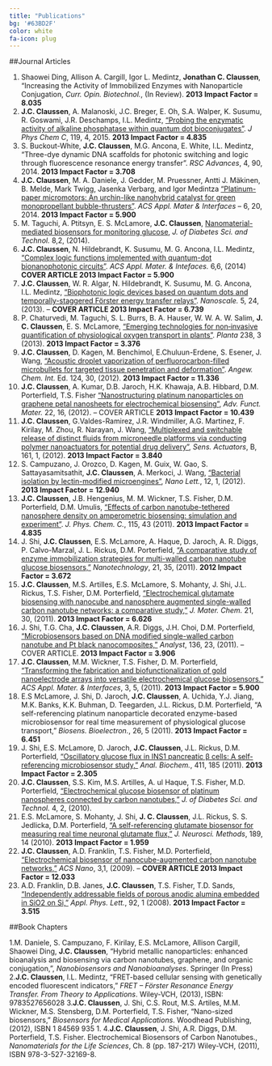 ```yaml
---
title: "Publications"
bg: '#63BD2F'
color: white
fa-icon: plug
---
```


<!--- Previous Journal Articles, but PERFECTLY CITED!

- [Electrochemical biosensor of nanocube-augmented carbon nanotube networks](
	https://scholar.google.com/citations?view_op=view_citation&hl=en&user=gJzQV6QAAAAJ&citation_for_view=gJzQV6QAAAAJ:u5HHmVD_uO8C).
   JC Claussen, AD Franklin, A ul Haque, DM Porterfield, TS Fisher
   ACS Nano 3 (1), 37-44

 - [Bacterial Isolation by Lectin-Modified Microengines](
	https://scholar.google.com/citations?view_op=view_citation&hl=en&user=gJzQV6QAAAAJ&citation_for_view=gJzQV6QAAAAJ:hqOjcs7Dif8C).
   S Campuzano, J Orozco, D Kagan, M Guix, W Gao, S Sattayasamitsathit, ...
	Nano Letters 12 (1), 396-

- [Nanostructuring platinum nanoparticles on multilayered graphene petal nanosheets 	for electrochemical biosensing](https://scholar.google.com/citations?view_op=view_citation&hl=en&user=gJzQV6QAAAAJ&citation_for_view=gJzQV6QAAAAJ:roLk4NBRz8UC).
   JC Claussen, A Kumar, DB Jaroch, MH Khawaja, AB Hibbard, ...
   Advanced Functional Materials 22 (16), 3399-3405


- [Acoustic Droplet Vaporization and Propulsion of Perfluorocarbon‐Loaded 	Microbullets for Targeted Tissue Penetration and Deformation](https://scholar.google.com/citations?view_op=view_citation&hl=en&user=gJzQV6QAAAAJ&citation_for_view=gJzQV6QAAAAJ:0EnyYjriUFMC).
   JC Claussen, D Kagan, MJ Benchimol, E Chuluun‐Erdene, S Esener, ...
Angewandte Chemie 124 (30), 7637-7640

- [A self referencing platinum nanoparticle decorated enzyme-based microbiosensor for real time measurement of physiological glucose transport](https://scholar.google.com/citations?view_op=view_citation&hl=en&user=gJzQV6QAAAAJ&citation_for_view=gJzQV6QAAAAJ:2osOgNQ5qMEC)
ES McLamore, J Shi, D Jaroch, JC Claussen, A Uchida, Y Jiang, W Zhang, ...
Biosensors and Bioelectronics 26 (5), 2237-2245

- [A self-referencing glutamate biosensor for measuring real time neuronal glutamate flux](https://scholar.google.com/citations?view_op=view_citation&hl=en&user=gJzQV6QAAAAJ&citation_for_view=gJzQV6QAAAAJ:u-x6o8ySG0sC)
ES McLamore, S Mohanty, J Shi, J Claussen, SS Jedlicka, JL Rickus, ...
Journal of Neuroscience Methods 189 (1), 14-22

- [Microbiosensors based on DNA modified single-walled carbon nanotube and Pt black nanocomposites](https://scholar.google.com/citations?view_op=view_citation&hl=en&user=gJzQV6QAAAAJ&citation_for_view=gJzQV6QAAAAJ:zYLM7Y9cAGgC)
J Shi, TG Cha, JC Claussen, AR Diggs, JH Choi, DM Porterfield
Analyst 136 (23), 4916-4924

- [A comparative study of enzyme immobilization strategies for multi-walled carbon nanotube glucose biosensors](https://scholar.google.com/citations?view_op=view_citation&hl=en&user=gJzQV6QAAAAJ&citation_for_view=gJzQV6QAAAAJ:YsMSGLbcyi4C)
J Shi, JC Claussen, ES McLamore, A ul Haque, D Jaroch, AR Diggs, ...
Nanotechnology 22 (35), 355502

- [Electrochemical glucose biosensor of platinum nanospheres connected by carbon nanotubes](https://scholar.google.com/citations?view_op=view_citation&hl=en&user=gJzQV6QAAAAJ&citation_for_view=gJzQV6QAAAAJ:9yKSN-GCB0IC)
JC Claussen, SS Kim, A ul Haque, MS Artiles, DM Porterfield, TS Fisher
Journal of Diabetes Science and Technology 4 (2), 312

-->


<!--- Journal Articles from CV -->
##Journal Articles

1. Shaowei Ding, Allison A. Cargill, Igor L. Medintz, **Jonathan C. Claussen**, “Increasing the Activity of Immobilized Enzymes with Nanoparticle Conjugation, *Curr. Opin. Biotechnol.*, (In Review).  **2013 Impact Factor = 8.035**
2. **J.C. Claussen**, A. Malanoski, J.C. Breger, E. Oh, S.A. Walper, K. Susumu, R. Goswami, J.R. Deschamps, I.L. Medintz, [“Probing the enzymatic activity of alkaline phosphatase within quantum dot bioconjugates”](https://scholar.google.com/citations?view_op=view_citation&hl=en&user=gJzQV6QAAAAJ&citation_for_view=gJzQV6QAAAAJ:dhFuZR0502QC). *J Phys Chem C*, 119, 4, 2015. **2013 Impact Factor = 4.835**
3. S. Buckout-White, **J.C. Claussen**, M.G. Ancona, E. White, I.L. Medintz, “Three-dye dynamic DNA scaffolds for photonic switching and logic through fluorescence resonance energy transfer”. *RSC Advances*, 4, 90, 2014. **2013 Impact Factor = 3.708**
4. **J.C. Claussen**, M. A. Daniele, J. Gedder, M. Pruessner, Antti J. Mäkinen, B. Melde, Mark Twigg, Jasenka Verbarg, and Igor Medintza [“Platinum-paper micromotors: An urchin-like nanohybrid catalyst for green monopropellant bubble-thrusters”](https://scholar.google.com/citations?view_op=view_citation&hl=en&user=gJzQV6QAAAAJ&cstart=20&pagesize=80&citation_for_view=gJzQV6QAAAAJ:mVmsd5A6BfQC). *ACS Appl. Mater & Interfaces* – 6, 20, 2014. **2013 Impact Factor = 5.900**
5. M. Taguchi, A. Ptitsyn, E. S. McLamore, **J.C. Claussen**, [Nanomaterial-mediated biosensors for monitoring glucose](https://scholar.google.com/citations?view_op=view_citation&hl=en&user=gJzQV6QAAAAJ&citation_for_view=gJzQV6QAAAAJ:4DMP91E08xMC), *J. of Diabetes Sci. and Technol.* 8,2, (2014).
6. **J.C. Claussen**, N. Hildebrandt, K. Susumu, M. G. Ancona, I.L. Medintz, [“Complex logic functions implemented with quantum-dot bionanophotonic circuits”](https://scholar.google.com/citations?view_op=view_citation&hl=en&user=gJzQV6QAAAAJ&citation_for_view=gJzQV6QAAAAJ:aqlVkmm33-oC). *ACS Appl. Mater. & Intefaces.* 6,6, (2014) **COVER ARTICLE 2013 Impact Factor = 5.900**
7. **J.C. Claussen**, W. R. Algar, N. Hildebrandt, K. Susumu, M. G. Ancona, I.L. Medintz, [“Biophotonic logic devices based on quantum dots and temporally-staggered Förster energy transfer relays”](https://scholar.google.com/citations?view_op=view_citation&hl=en&user=gJzQV6QAAAAJ&citation_for_view=gJzQV6QAAAAJ:4TOpqqG69KYC). *Nanoscale.* 5, 24, (2013). – **COVER ARTICLE 2013 Impact Factor = 6.739**
8. P. Chaturvedi, M. Taguchi, S. L. Burrs, B. A. Hauser, W. W. A. W. Salim, **J. C. Claussen**, E. S. McLamore, [“Emerging technologies for non‑invasive quantification of physiological oxygen transport in plants”](https://scholar.google.com/citations?view_op=view_citation&hl=en&user=gJzQV6QAAAAJ&citation_for_view=gJzQV6QAAAAJ:KlAtU1dfN6UC). *Planta* 238, 3 (2013). **2013 Impact Factor = 3.376**
9. **J.C. Claussen**, D. Kagen, M. Benchimol, E.Chuluun-Erdene, S. Esener, J. Wang, [“Acoustic droplet vaporization of perfluorocarbon-filled microbullets for targeted tissue penetration and deformation”](https://scholar.google.com/citations?view_op=view_citation&hl=en&user=gJzQV6QAAAAJ&citation_for_view=gJzQV6QAAAAJ:0EnyYjriUFMC). *Angew. Chem. Int.* Ed. 124, 30, (2012). **2013 Impact Factor = 11.336**
10. **J.C. Claussen**, A. Kumar, D.B. Jaroch, H.K. Khawaja, A.B. Hibbard, D.M. Porterfield, T.S. Fisher [“Nanostructuring platinum nanoparticles on graphene petal nanosheets for electrochemical biosensing”](https://scholar.google.com/citations?view_op=view_citation&hl=en&user=gJzQV6QAAAAJ&citation_for_view=gJzQV6QAAAAJ:roLk4NBRz8UC), *Adv. Funct. Mater.* 22, 16, (2012). – COVER ARTICLE  **2013 Impact Factor = 10.439**
11. **J.C. Claussen**, G.Valdes-Ramirez, J.R. Windmiller, A.G. Martinez, F. Kirilay, M. Zhou, R. Narayan, J. Wang, [“Multiplexed and switchable release of distinct fluids from microneedle platforms via conducting polymer nanoactuators for potential drug delivery”](https://scholar.google.com/citations?view_op=view_citation&hl=en&user=gJzQV6QAAAAJ&citation_for_view=gJzQV6QAAAAJ:LkGwnXOMwfcC), *Sens. Actuators*, B, 161, 1, (2012). **2013 Impact Factor = 3.840**
12. S. Campuzano, J. Orozco, D. Kagen, M. Guix, W. Gao, S. Sattayasamitsathit, **J.C. Claussen**, A. Merkoci, J. Wang, [“Bacterial isolation by lectin-modified microengines”](https://scholar.google.com/citations?view_op=view_citation&hl=en&user=gJzQV6QAAAAJ&citation_for_view=gJzQV6QAAAAJ:hqOjcs7Dif8C), *Nano Lett.*, 12, 1, (2012).  **2013 Impact Factor = 12.940**
13. **J.C. Claussen**, J.B. Hengenius, M. M. Wickner, T.S. Fisher, D.M. Porterfield, D.M. Umulis, [“Effects of carbon nanotube-tethered nanosphere density on amperometric biosensing:  simulation and experiment”](https://scholar.google.com/citations?view_op=view_citation&hl=en&user=gJzQV6QAAAAJ&citation_for_view=gJzQV6QAAAAJ:Tyk-4Ss8FVUC). *J. Phys. Chem. C.*, 115, 43 (2011). **2013 Impact Factor = 4.835**
14. J. Shi, **J.C. Claussen**, E.S. McLamore, A. Haque, D. Jaroch, A. R. Diggs, P. Calvo-Marzal, J. L. Rickus, D.M. Porterfield, [“A comparative study of enzyme immobilization strategies for multi-walled carbon nanotube glucose biosensors,”](https://scholar.google.com/citations?view_op=view_citation&hl=en&user=gJzQV6QAAAAJ&citation_for_view=gJzQV6QAAAAJ:YsMSGLbcyi4C) *Nanotechnology*, 21, 35, (2011). **2012 Impact Factor = 3.672**
15. **J.C. Claussen**, M.S. Artilles, E.S. McLamore, S. Mohanty, J. Shi, J.L. Rickus, T.S. Fisher, D.M. Porterfield, [“Electrochemical glutamate biosensing with nanocube and nanosphere augmented single-walled carbon nanotube networks:  a comparative study,”](https://scholar.google.com/citations?view_op=view_citation&hl=en&user=gJzQV6QAAAAJ&citation_for_view=gJzQV6QAAAAJ:UeHWp8X0CEIC) *J. Mater. Chem.* 21, 30, (2011). **2013 Impact Factor = 6.626**
16. J. Shi, T.G. Cha, **J.C. Claussen**, A.R. Diggs, J.H. Choi, D.M. Porterfield, [“Microbiosensors based on DNA modified single-walled carbon nanotube and Pt black nanocomposites,”](https://scholar.google.com/citations?view_op=view_citation&hl=en&user=gJzQV6QAAAAJ&cstart=20&pagesize=80&citation_for_view=gJzQV6QAAAAJ:3fE2CSJIrl8C) *Analyst*, 136, 23, (2011). – COVER ARTICLE. **2013 Impact Factor = 3.906**
17. **J.C. Claussen**, M.M. Wickner, T.S. Fisher, D. M. Porterfield, [“Transforming the fabrication and biofunctionalization of gold nanoelectrode arrays into versatile electrochemical glucose biosensors.”](https://scholar.google.com/citations?view_op=view_citation&hl=en&user=gJzQV6QAAAAJ&citation_for_view=gJzQV6QAAAAJ:Y0pCki6q_DkC) *ACS Appl. Mater. & Interfaces*, 3, 5, (2011). **2013 Impact Factor = 5.900**
18. E.S McLamore, J. Shi, D. Jaroch, **J.C. Claussen**, A. Uchida, Y.J. Jiang, M.K. Banks, K.K. Buhman, D. Teegarden, J.L. Rickus, D.M. Porterfield, “A self-referencing platinum nanoparticle decorated enzyme-based microbiosensor for real time measurement of physiological glucose transport,” *Biosens. Bioelectron.*, 26, 5 (2011). **2013 Impact Factor = 6.451**
19. J. Shi, E.S. McLamore, D. Jaroch, **J.C. Claussen**, J.L. Rickus, D.M. Porterfield, [“Oscillatory glucose flux in INS1 pancreatic β cells: A self-referencing microbiosensor study,”](https://scholar.google.com/citations?view_op=view_citation&hl=en&user=gJzQV6QAAAAJ&citation_for_view=gJzQV6QAAAAJ:IjCSPb-OGe4C) *Anal. Biochem.*, 411, 185 (2011). **2013 Impact Factor = 2.305**
20. **J.C. Claussen**, S.S. Kim, M.S. Artilles, A. ul Haque, T.S. Fisher, M.D. Porterfield, [“Electrochemical glucose biosensor of platinum nanospheres connected by carbon nanotubes,”](https://scholar.google.com/citations?view_op=view_citation&hl=en&user=gJzQV6QAAAAJ&citation_for_view=gJzQV6QAAAAJ:9yKSN-GCB0IC) *J. of Diabetes Sci. and Technol.* 4, 2, (2010). 
21. E.S. McLamore, S. Mohanty, J. Shi, **J. C. Claussen**, J.L. Rickus, S. S. Jedlicka, D.M. Porterfield, [“A self-referencing glutamate biosensor for measuring real time neuronal glutamate flux,”](https://scholar.google.com/citations?view_op=view_citation&hl=en&user=gJzQV6QAAAAJ&citation_for_view=gJzQV6QAAAAJ:u-x6o8ySG0sC) *J. Neurosci. Methods*, 189, 14 (2010). **2013 Impact Factor = 1.959**
22. **J.C. Claussen**, A.D. Franklin, T.S. Fisher, M.D. Porterfield, [“Electrochemical biosensor of nanocube-augmented carbon nanotube networks,”](https://scholar.google.com/citations?view_op=view_citation&hl=en&user=gJzQV6QAAAAJ&citation_for_view=gJzQV6QAAAAJ:u5HHmVD_uO8C) *ACS Nano*, 3,1, (2009). – **COVER ARTICLE 2013 Impact Factor = 12.033**
23. A.D. Franklin, D.B. Janes, **J.C. Claussen**, T.S. Fisher, T.D. Sands, [“Independently addressable fields of porous anodic alumina embedded in SiO2 on Si,”](https://scholar.google.com/citations?view_op=view_citation&hl=en&user=gJzQV6QAAAAJ&citation_for_view=gJzQV6QAAAAJ:d1gkVwhDpl0C) *Appl. Phys. Lett.*, 92, 1 (2008). **2013 Impact Factor = 3.515**


<!---Book Chapters from CV-->
##Book Chapters

1.M. Daniele, S. Campuzano, F. Kirilay, E.S. McLamore, Allison Cargill, Shaowei Ding, **J.C. Claussen**, “Hybrid metallic nanoparticles: enhanced bioanalysis and biosensing via carbon nanotubes, graphene, and organic conjugation,”, *Nanobiosensors and Nanobioanalyses*. Springer (In Press)
2.**J.C. Claussen**, I.L. Medintz, “FRET-based cellular sensing with genetically encoded fluorescent indicators,” *FRET – Förster Resonance Energy Transfer. From Theory to Applications*.  Wiley-VCH, (2013), ISBN: 9783527656028
3.**J.C. Claussen**, J. Shi, C.S. Rout, M.S. Artiles, M.M. Wickner, M.S. Stensberg, D.M. Porterfield, T.S. Fisher, “Nano-sized biosensors,” *Biosensors for Medical Applications*. Woodhead Publishing, (2012), ISBN 1 84569 935 1.
4.**J.C. Claussen**, J. Shi, A.R. Diggs, D.M. Porterfield, T.S. Fisher. Electrochemical Biosensors of Carbon Nanotubes., *Nanomaterials for the Life Sciences*, Ch. 8 (pp. 187-217) Wiley-VCH, (2011), ISBN 978-3-527-32169-8.


